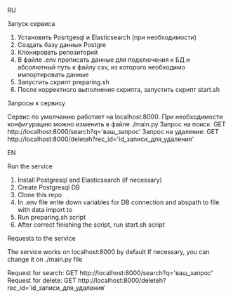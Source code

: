RU

Запуск сервиса
1. Установить Posrtgesql и Elasticsearch (при необходимости)
2. Создать базу данных Postgre
3. Клонировать репозиторий
4. В файле .env прописать данные для подключения к БД и абсолютный путь к файлу csv, из которого необходимо импортировать данные
5. Запустить скрипт preparing.sh
6. После корректного выполнения скрипта, запустить скрипт start.sh



Запросы к сервису

Сервис по умолчанию работает на localhost:8000.
При необходимости конфигурацию можно изменить в файле ./main.py
Запрос на поиск: GET http://localhost:8000/search?q='ваш_запрос'
Запрос на удаление: GET http://localhost:8000/deleteh?rec_id='id_записи_для_удаления'


EN

Run the service
1. Install Postgresql and Elasticsearch (if necessary)
2. Create Postgresql DB
3. Clone this repo
4. In .env file write down variables for DB connection and abspath to file with data import to
5. Run preparing.sh script
6. After correct finishing the script, run start.sh script

Requests to the service

The service works on localhost:8000 by default
If necessary, you can change it on ./main.py file

Request for search: GET http://localhost:8000/search?q='ваш_запрос'
Request for delete: GET http://localhost:8000/deleteh?rec_id='id_записи_для_удаления'
